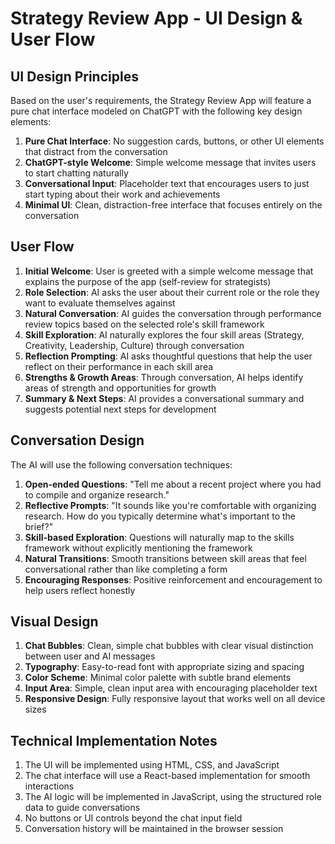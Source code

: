 # Strategy Review App - UI Design & User Flow

## UI Design Principles

Based on the user's requirements, the Strategy Review App will feature a pure chat interface modeled on ChatGPT with the following key design elements:

1. **Pure Chat Interface**: No suggestion cards, buttons, or other UI elements that distract from the conversation
2. **ChatGPT-style Welcome**: Simple welcome message that invites users to start chatting naturally
3. **Conversational Input**: Placeholder text that encourages users to just start typing about their work and achievements
4. **Minimal UI**: Clean, distraction-free interface that focuses entirely on the conversation

## User Flow

1. **Initial Welcome**: User is greeted with a simple welcome message that explains the purpose of the app (self-review for strategists)
2. **Role Selection**: AI asks the user about their current role or the role they want to evaluate themselves against
3. **Natural Conversation**: AI guides the conversation through performance review topics based on the selected role's skill framework
4. **Skill Exploration**: AI naturally explores the four skill areas (Strategy, Creativity, Leadership, Culture) through conversation
5. **Reflection Prompting**: AI asks thoughtful questions that help the user reflect on their performance in each skill area
6. **Strengths & Growth Areas**: Through conversation, AI helps identify areas of strength and opportunities for growth
7. **Summary & Next Steps**: AI provides a conversational summary and suggests potential next steps for development

## Conversation Design

The AI will use the following conversation techniques:

1. **Open-ended Questions**: "Tell me about a recent project where you had to compile and organize research."
2. **Reflective Prompts**: "It sounds like you're comfortable with organizing research. How do you typically determine what's important to the brief?"
3. **Skill-based Exploration**: Questions will naturally map to the skills framework without explicitly mentioning the framework
4. **Natural Transitions**: Smooth transitions between skill areas that feel conversational rather than like completing a form
5. **Encouraging Responses**: Positive reinforcement and encouragement to help users reflect honestly

## Visual Design

1. **Chat Bubbles**: Clean, simple chat bubbles with clear visual distinction between user and AI messages
2. **Typography**: Easy-to-read font with appropriate sizing and spacing
3. **Color Scheme**: Minimal color palette with subtle brand elements
4. **Input Area**: Simple, clean input area with encouraging placeholder text
5. **Responsive Design**: Fully responsive layout that works well on all device sizes

## Technical Implementation Notes

1. The UI will be implemented using HTML, CSS, and JavaScript
2. The chat interface will use a React-based implementation for smooth interactions
3. The AI logic will be implemented in JavaScript, using the structured role data to guide conversations
4. No buttons or UI controls beyond the chat input field
5. Conversation history will be maintained in the browser session
